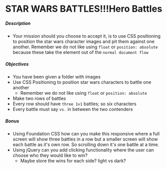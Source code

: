 # STAR WARS BATTLES!!!Hero Battles

##### Description

* Your mission should you choose to accept it, is to use CSS positioning to position the star wars character images and pit them against one another. Remember we do not like using `float` or `position: absolute` because these take the element out of the `normal document flow`

##### Objectives

* You have been given a folder with images
* Use CSS Positioning to position star wars characters to battle one another
	* Remember we do not like using `float` or `position: absolute`
* Make two rows of battles
* Every row should have `three 1v1` battles; so six characters
* Every battle must say `vs.` in between the two contenders

##### Bonus

* Using Foundation CSS how can you make this responsive where a full screen will show three battles in a row but a smaller screen will show each battle as it's own row. So scrolling down it's one battle at a time. 
* Using jQuery can you add clicking functionality where the user can choose who they would like to win? 
	* Maybe store the wins for each side? light vs dark? 
	
